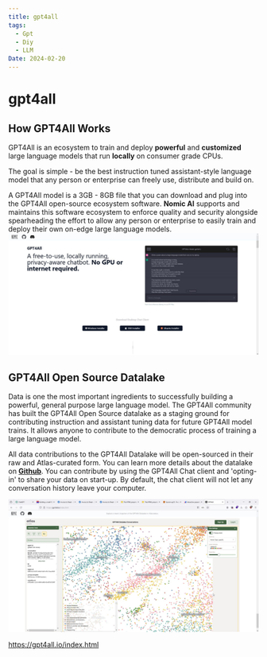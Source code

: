 ```yaml
---
title: gpt4all
tags:
  - Gpt
  - Diy
  - LLM
Date: 2024-02-20
---
```


# gpt4all

## How GPT4All Works

GPT4All is an ecosystem to train and deploy **powerful** and **customized** large language models that run **locally** on consumer grade CPUs.

The goal is simple - be the best instruction tuned assistant-style language model that any person or enterprise can freely use, distribute and build on.

A GPT4All model is a 3GB - 8GB file that you can download and plug into the GPT4All open-source ecosystem software. **Nomic AI** supports and maintains this software ecosystem to enforce quality and security alongside spearheading the effort to allow any person or enterprise to easily train and deploy their own on-edge large language models.
![](../_asset/2024-02-20_gpt4all_image_1.jpg)
## GPT4All Open Source Datalake

Data is one the most important ingredients to successfully building a powerful, general purpose large language model. The GPT4All community has built the GPT4All Open Source datalake as a staging ground for contributing instruction and assistant tuning data for future GPT4All model trains. It allows anyone to contribute to the democratic process of training a large language model.

All data contributions to the GPT4All Datalake will be open-sourced in their raw and Atlas-curated form. You can learn more details about the datalake on **[Github](https://github.com/nomic-ai/gpt4all-datalake)**. You can contribute by using the GPT4All Chat client and 'opting-in' to share your data on start-up. By default, the chat client will not let any conversation history leave your computer.

![](../_asset/2024-02-20_gpt4all_image_2.jpg)





<https://gpt4all.io/index.html>


